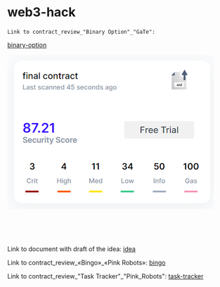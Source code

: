 # web3-hack

```
Link to contract_review_"Binary Option"_"GaTe":
```
[binary-option](https://docs.google.com/document/d/1RbGKj8bsPkLsElHus3lELH314547H7qDt1nQULbKFH8/edit?usp=sharing)  

![audit](https://github.com/missmagenta/web3-hack/blob/main/contracts/binary_option/Screenshot%202024-05-05%20114503.png)  

<br>
<br>
<br>

Link to document with draft of the idea: 
[idea](https://docs.google.com/document/d/1VRAL0Td6TWPx0Q3h-51-l7WdYbpJesRBI9gvMKmoKnc/edit?usp=sharing)

Link to contract_review_«Bingo»_«Pink Robots»:
[bingo](https://docs.google.com/document/d/137Cxh-ZV43NoafuomC_UgO7_dWPxJuFzDuJO3apwePQ/edit?usp=sharing)


Link to contract_review_"Task Tracker"_"Pink_Robots":
[task-tracker](https://docs.google.com/document/d/1O5DujJVey7awhRH8mDdHcAEXhKPQpeXhg737Bp0Qjm8/edit?usp=sharing)


